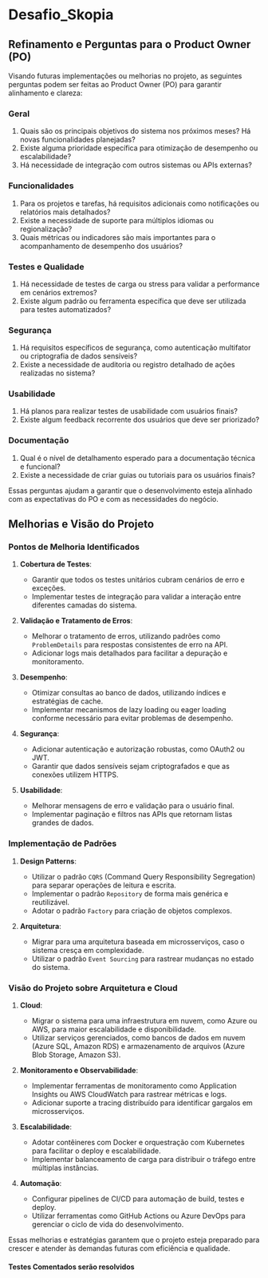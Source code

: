# Desafio_Skopia


## Refinamento e Perguntas para o Product Owner (PO)

Visando futuras implementações ou melhorias no projeto, as seguintes perguntas podem ser feitas ao Product Owner (PO) para garantir alinhamento e clareza:

### Geral
1. Quais são os principais objetivos do sistema nos próximos meses? Há novas funcionalidades planejadas?
2. Existe alguma prioridade específica para otimização de desempenho ou escalabilidade?
3. Há necessidade de integração com outros sistemas ou APIs externas?

### Funcionalidades
1. Para os projetos e tarefas, há requisitos adicionais como notificações ou relatórios mais detalhados?
2. Existe a necessidade de suporte para múltiplos idiomas ou regionalização?
3. Quais métricas ou indicadores são mais importantes para o acompanhamento de desempenho dos usuários?

### Testes e Qualidade
1. Há necessidade de testes de carga ou stress para validar a performance em cenários extremos?
2. Existe algum padrão ou ferramenta específica que deve ser utilizada para testes automatizados?

### Segurança
1. Há requisitos específicos de segurança, como autenticação multifator ou criptografia de dados sensíveis?
2. Existe a necessidade de auditoria ou registro detalhado de ações realizadas no sistema?

### Usabilidade
1. Há planos para realizar testes de usabilidade com usuários finais?
2. Existe algum feedback recorrente dos usuários que deve ser priorizado?

### Documentação
1. Qual é o nível de detalhamento esperado para a documentação técnica e funcional?
2. Existe a necessidade de criar guias ou tutoriais para os usuários finais?

Essas perguntas ajudam a garantir que o desenvolvimento esteja alinhado com as expectativas do PO e com as necessidades do negócio.


## Melhorias e Visão do Projeto

### Pontos de Melhoria Identificados
1. **Cobertura de Testes**:
   - Garantir que todos os testes unitários cubram cenários de erro e exceções.
   - Implementar testes de integração para validar a interação entre diferentes camadas do sistema.

2. **Validação e Tratamento de Erros**:
   - Melhorar o tratamento de erros, utilizando padrões como `ProblemDetails` para respostas consistentes de erro na API.
   - Adicionar logs mais detalhados para facilitar a depuração e monitoramento.

3. **Desempenho**:
   - Otimizar consultas ao banco de dados, utilizando índices e estratégias de cache.
   - Implementar mecanismos de lazy loading ou eager loading conforme necessário para evitar problemas de desempenho.

4. **Segurança**:
   - Adicionar autenticação e autorização robustas, como OAuth2 ou JWT.
   - Garantir que dados sensíveis sejam criptografados e que as conexões utilizem HTTPS.

5. **Usabilidade**:
   - Melhorar mensagens de erro e validação para o usuário final.
   - Implementar paginação e filtros nas APIs que retornam listas grandes de dados.

### Implementação de Padrões
1. **Design Patterns**:
   - Utilizar o padrão `CQRS` (Command Query Responsibility Segregation) para separar operações de leitura e escrita.
   - Implementar o padrão `Repository` de forma mais genérica e reutilizável.
   - Adotar o padrão `Factory` para criação de objetos complexos.

2. **Arquitetura**:
   - Migrar para uma arquitetura baseada em microsserviços, caso o sistema cresça em complexidade.
   - Utilizar o padrão `Event Sourcing` para rastrear mudanças no estado do sistema.

### Visão do Projeto sobre Arquitetura e Cloud
1. **Cloud**:
   - Migrar o sistema para uma infraestrutura em nuvem, como Azure ou AWS, para maior escalabilidade e disponibilidade.
   - Utilizar serviços gerenciados, como bancos de dados em nuvem (Azure SQL, Amazon RDS) e armazenamento de arquivos (Azure Blob Storage, Amazon S3).

2. **Monitoramento e Observabilidade**:
   - Implementar ferramentas de monitoramento como Application Insights ou AWS CloudWatch para rastrear métricas e logs.
   - Adicionar suporte a tracing distribuído para identificar gargalos em microsserviços.

3. **Escalabilidade**:
   - Adotar contêineres com Docker e orquestração com Kubernetes para facilitar o deploy e escalabilidade.
   - Implementar balanceamento de carga para distribuir o tráfego entre múltiplas instâncias.

4. **Automação**:
   - Configurar pipelines de CI/CD para automação de build, testes e deploy.
   - Utilizar ferramentas como GitHub Actions ou Azure DevOps para gerenciar o ciclo de vida do desenvolvimento.

Essas melhorias e estratégias garantem que o projeto esteja preparado para crescer e atender às demandas futuras com eficiência e qualidade.



#### Testes Comentados serão resolvidos

